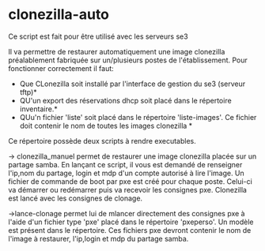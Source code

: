 # clonezilla-auto
Ce script est fait pour être utilisé avec les serveurs se3

Il va permettre de restaurer automatiquement une image clonezilla préalablement fabriquée sur un/plusieurs postes de l'établissement.
Pour fonctionner correctement il faut:
* Que CLonezilla soit installé par l'interface de gestion du se3 (serveur tftp)*
* QU'un export des réservations dhcp soit placé dans le répertoire inventaire.*
* QUu'n fichier 'liste' soit placé dans le répertoire 'liste-images'. Ce fichier doit contenir le nom de toutes les images clonezilla *

Ce répertoire possède deux scripts à rendre executables.

→ clonezilla_manuel permet de restaurer une image clonezilla placée sur un partage samba. 
En lançant ce script, il vous est demandé de renseigner l'ip,nom du partage, login et mdp d'un compte autorisé à lire l'image.
Un fichier de commande de boot par pxe est créé pour chaque poste. Celui-ci va démarrer ou redémarrer puis va recevoir les consignes pxe. Clonezilla est lancé avec les consignes de clonage.

→lance-clonage permet lui de mlancer directement des consignes pxe à l'aide d'un fichier type 'pxe' placé dans le répertoire 'pxeperso'. Un modèle est présent dans le répertoire.
Ces fichiers pxe devront contenir le nom de l'image à restaurer, l'ip,login et mdp du partage samba.
